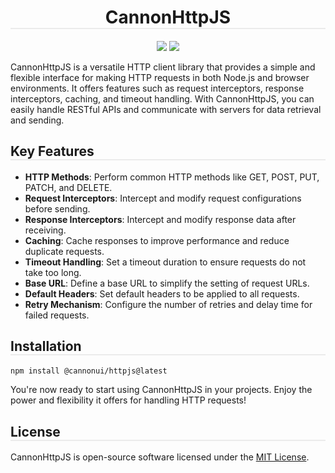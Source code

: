 <h1 align="center" style="border-bottom: 2px solid #ebebeb;">CannonHttpJS</h1>
<div align="center" style="margin-bottom: 10px;">
<img src="https://img.shields.io/badge/license-MIT-green" />
<img src="https://img.shields.io/badge/test_coverage-98%25-cyan" />
</div>

CannonHttpJS is a versatile HTTP client library that provides a simple and flexible interface for making HTTP requests in both Node.js and browser environments. It offers features such as request interceptors, response interceptors, caching, and timeout handling. With CannonHttpJS, you can easily handle RESTful APIs and communicate with servers for data retrieval and sending.

<h2 style="border-bottom: 2px solid #ebebeb;"> Key Features</h2>

- **HTTP Methods**: Perform common HTTP methods like GET, POST, PUT, PATCH, and DELETE.
- **Request Interceptors**: Intercept and modify request configurations before sending.
- **Response Interceptors**: Intercept and modify response data after receiving.
- **Caching**: Cache responses to improve performance and reduce duplicate requests.
- **Timeout Handling**: Set a timeout duration to ensure requests do not take too long.
- **Base URL**: Define a base URL to simplify the setting of request URLs.
- **Default Headers**: Set default headers to be applied to all requests.
- **Retry Mechanism**: Configure the number of retries and delay time for failed requests.

<h2 style="border-bottom: 2px solid #ebebeb;">Installation</h2>

```bash
npm install @cannonui/httpjs@latest
```

You're now ready to start using CannonHttpJS in your projects. Enjoy the power and flexibility it offers for handling HTTP requests!

<h2 style="border-bottom: 2px solid #ebebeb;">License</h2>

CannonHttpJS is open-source software licensed under the [MIT License](https://opensource.org/licenses/MIT).
